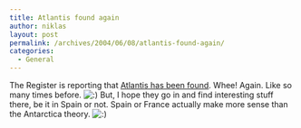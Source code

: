 ```yaml
---
title: Atlantis found again
author: niklas
layout: post
permalink: /archives/2004/06/08/atlantis-found-again/
categories:
  - General
---
```

The Register is reporting that [Atlantis has been found][1]. Whee! Again. Like so many times before. <img src='http://blog.saers.com/wp-includes/images/smilies/icon_smile.gif' alt=':)' class='wp-smiley' /> But, I hope they go in and find interesting stuff there, be it in Spain or not. Spain or France actually make more sense than the Antarctica theory. <img src='http://blog.saers.com/wp-includes/images/smilies/icon_smile.gif' alt=':)' class='wp-smiley' />

 [1]: http://www.theregister.co.uk/2004/06/07/atlantis_found/